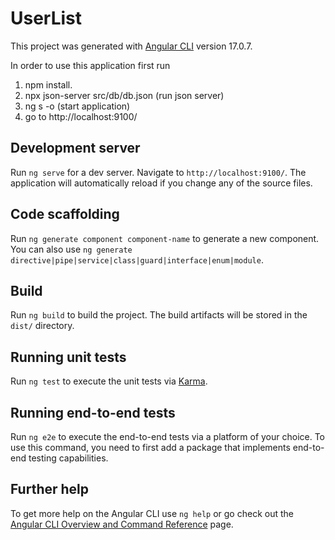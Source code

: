 # UserList

This project was generated with [Angular CLI](https://github.com/angular/angular-cli) version 17.0.7.

In order to use this application first run 

1) npm install.
2) npx json-server src/db/db.json (run json server)
3) ng s -o (start application)
4) go to http://localhost:9100/

## Development server

Run `ng serve` for a dev server. Navigate to `http://localhost:9100/`. The application will automatically reload if you change any of the source files.

## Code scaffolding

Run `ng generate component component-name` to generate a new component. You can also use `ng generate directive|pipe|service|class|guard|interface|enum|module`.

## Build

Run `ng build` to build the project. The build artifacts will be stored in the `dist/` directory.

## Running unit tests

Run `ng test` to execute the unit tests via [Karma](https://karma-runner.github.io).

## Running end-to-end tests

Run `ng e2e` to execute the end-to-end tests via a platform of your choice. To use this command, you need to first add a package that implements end-to-end testing capabilities.

## Further help

To get more help on the Angular CLI use `ng help` or go check out the [Angular CLI Overview and Command Reference](https://angular.io/cli) page.

